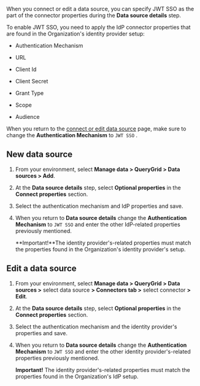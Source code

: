 When you connect or edit a data source, you can specify JWT SSO as the part of the connector properties during the **Data source details** step.

To enable JWT SSO, you need to apply the IdP connector properties that are found in the Organization's identity provider setup:

-   Authentication Mechanism


-   URL


-   Client Id


-   Client Secret


-   Grant Type


-   Scope


-   Audience


When you return to the [connect or edit data source](znp1640282079399.md) page, make sure to change the **Authentication Mechanism** to 
    `
    JWT SSO
    `
  .

## New data source


1.  From your environment, select **Manage data > QueryGrid > Data sources > Add**.


1.  At the **Data source details** step, select **Optional properties** in the **Connect properties** section.


1.  Select the authentication mechanism and IdP properties and save.


1.  When you return to **Data source details** change the **Authentication Mechanism** to 
    `
    JWT SSO
    `
   and enter the other IdP-related properties previously mentioned.

    **Important!**The identity provider's-related properties must match the properties found in the Organization's identity provider's setup.


## Edit a data source


1.  From your environment, select **Manage data > QueryGrid > Data sources >** select data source **> Connectors tab >** select connector **> Edit**.


1.  At the **Data source details** step, select **Optional properties** in the **Connect properties** section.


1.  Select the authentication mechanism and the identity provider's properties and save.


1.  When you return to **Data source details** change the **Authentication Mechanism** to 
    `
    JWT SSO
    `
   and enter the other identity provider's-related properties previously mentioned.

    **Important!** The identity provider's-related properties must match the properties found in the Organization's IdP setup.


